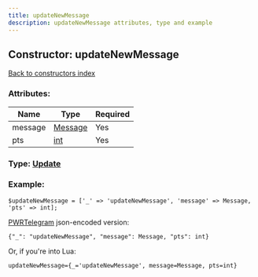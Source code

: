 ```yaml
---
title: updateNewMessage
description: updateNewMessage attributes, type and example
---
```

## Constructor: updateNewMessage  
[Back to constructors index](index.md)



### Attributes:

| Name     |    Type       | Required |
|----------|---------------|----------|
|message|[Message](../types/Message.md) | Yes|
|pts|[int](../types/int.md) | Yes|



### Type: [Update](../types/Update.md)


### Example:

```
$updateNewMessage = ['_' => 'updateNewMessage', 'message' => Message, 'pts' => int];
```  

[PWRTelegram](https://pwrtelegram.xyz) json-encoded version:

```
{"_": "updateNewMessage", "message": Message, "pts": int}
```


Or, if you're into Lua:  


```
updateNewMessage={_='updateNewMessage', message=Message, pts=int}

```


